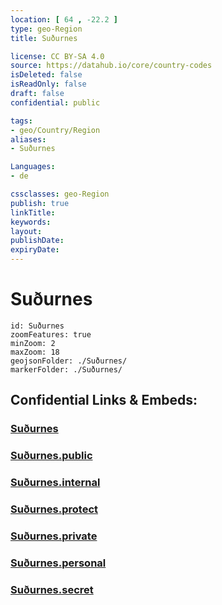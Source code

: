 ```yaml
---
location: [ 64 , -22.2 ] 
type: geo-Region
title: Suðurnes

license: CC BY-SA 4.0
source: https://datahub.io/core/country-codes
isDeleted: false
isReadOnly: false
draft: false
confidential: public

tags:
- geo/Country/Region
aliases:
- Suðurnes

Languages:
- de

cssclasses: geo-Region
publish: true
linkTitle: 
keywords: 
layout: 
publishDate: 
expiryDate: 
---
```


# Suðurnes

```leaflet
id: Suðurnes
zoomFeatures: true 
minZoom: 2 
maxZoom: 18
geojsonFolder: ./Suðurnes/
markerFolder: ./Suðurnes/
```


## Confidential Links & Embeds: 

### [Suðurnes](/_Standards/Earth/Continent/Europe/Europe~North/Iceland/Regions~Iceland/Suðurnes.md) 

### [Suðurnes.public](/_public/Earth/Continent/Europe/Europe~North/Iceland/Regions~Iceland/Suðurnes.public.md) 

### [Suðurnes.internal](/_internal/Earth/Continent/Europe/Europe~North/Iceland/Regions~Iceland/Suðurnes.internal.md) 

### [Suðurnes.protect](/_protect/Earth/Continent/Europe/Europe~North/Iceland/Regions~Iceland/Suðurnes.protect.md) 

### [Suðurnes.private](/_private/Earth/Continent/Europe/Europe~North/Iceland/Regions~Iceland/Suðurnes.private.md) 

### [Suðurnes.personal](/_personal/Earth/Continent/Europe/Europe~North/Iceland/Regions~Iceland/Suðurnes.personal.md) 

### [Suðurnes.secret](/_secret/Earth/Continent/Europe/Europe~North/Iceland/Regions~Iceland/Suðurnes.secret.md)

